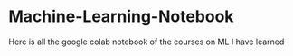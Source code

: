 # Machine-Learning-Notebook
Here is all the google colab notebook of the courses on ML I have learned
